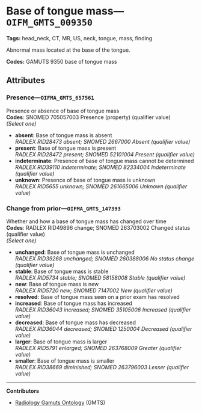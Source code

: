 # Base of tongue mass—`OIFM_GMTS_009350`

**Tags:** head_neck, CT, MR, US, neck, tongue, mass, finding

Abnormal mass located at the base of the tongue.

**Codes:** GAMUTS 9350 base of tongue mass

## Attributes

### Presence—`OIFMA_GMTS_657561`

Presence or absence of base of tongue mass  
**Codes**: SNOMED 705057003 Presence (property) (qualifier value)  
*(Select one)*

- **absent**: Base of tongue mass is absent  
_RADLEX RID28473 absent; SNOMED 2667000 Absent (qualifier value)_
- **present**: Base of tongue mass is present  
_RADLEX RID28472 present; SNOMED 52101004 Present (qualifier value)_
- **indeterminate**: Presence of base of tongue mass cannot be determined  
_RADLEX RID39110 indeterminate; SNOMED 82334004 Indeterminate (qualifier value)_
- **unknown**: Presence of base of tongue mass is unknown  
_RADLEX RID5655 unknown; SNOMED 261665006 Unknown (qualifier value)_

### Change from prior—`OIFMA_GMTS_147393`

Whether and how a base of tongue mass has changed over time  
**Codes**: RADLEX RID49896 change; SNOMED 263703002 Changed status (qualifier value)  
*(Select one)*

- **unchanged**: Base of tongue mass is unchanged  
_RADLEX RID39268 unchanged; SNOMED 260388006 No status change (qualifier value)_
- **stable**: Base of tongue mass is stable  
_RADLEX RID5734 stable; SNOMED 58158008 Stable (qualifier value)_
- **new**: Base of tongue mass is new  
_RADLEX RID5720 new; SNOMED 7147002 New (qualifier value)_
- **resolved**: Base of tongue mass seen on a prior exam has resolved  
- **increased**: Base of tongue mass has increased  
_RADLEX RID36043 increased; SNOMED 35105006 Increased (qualifier value)_
- **decreased**: Base of tongue mass has decreased  
_RADLEX RID36044 decreased; SNOMED 1250004 Decreased (qualifier value)_
- **larger**: Base of tongue mass is larger  
_RADLEX RID5791 enlarged; SNOMED 263768009 Greater (qualifier value)_
- **smaller**: Base of tongue mass is smaller  
_RADLEX RID38669 diminished; SNOMED 263796003 Lesser (qualifier value)_

---

**Contributors**

- [Radiology Gamuts Ontology](https://gamuts.net/) (GMTS)